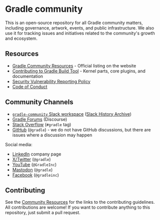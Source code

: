 # Gradle community

This is an open-source repository for all Gradle community
matters, including governance, artwork, events, and public infrastructure.
We also use it for tracking issues and initiatives related to the community's growth and ecosystem.

## Resources

- [Gradle Community Resources](https://gradle.org/resources/) -
Official listing on the website
- [Contributing to Gradle Build Tool](https://github.com/gradle/gradle/blob/master/CONTRIBUTING.md) -
  Kernel parts, core plugins, and documentation
- [Security Vulnerability Reporting Policy](https://github.com/gradle/gradle/security/policy)
- [Code of Conduct](https://gradle.org/conduct/)

## Community Channels

- [`gradle-community` Slack workspace](https://gradle.com/slack-invite)
  ([Slack History Archive](https://www.linen.dev/s/gradle-community))
- [Gradle Forums](https://discuss.gradle.org/) (Discourse)
- [Stack Overflow](https://stackoverflow.com/questions/tagged/gradle) (`#gradle` tag)
- [GitHub](https://github.com/gradle/gradle) (`@gradle`) -
  we do not have GitHub discussions, but there are issues where a discussion may happen

Social media:

- [LinkedIn](https://www.linkedin.com/company/gradle) company page
- [X/Twitter](https://twitter.com/gradle) (`@gradle`)
- [YouTube](https://www.youtube.com/channel/) (`@GradleInc`)
- [Mastodon](https://mastodon.social/@Gradle) (`@gradle`)
- [Facebook](https://www.facebook.com/gradleinc) (`@gradleinc`)

## Contributing

See the [Community Resources](https://gradle.org/resources/) for the links to the contributing guidelines.
All contributions are welcome!
If you want to contribute anything to this repository,
just submit a pull request.
